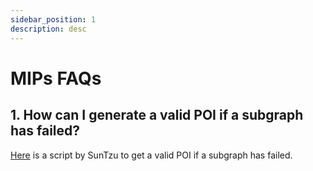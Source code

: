 ```yaml
---
sidebar_position: 1
description: desc
---
```


# MIPs FAQs

## 1. How can I generate a valid POI if a subgraph has failed? 

[Here](https://github.com/suntzu93/get_valid_poi_subgraph) is a script by SunTzu to get a valid POI if a subgraph has failed. 